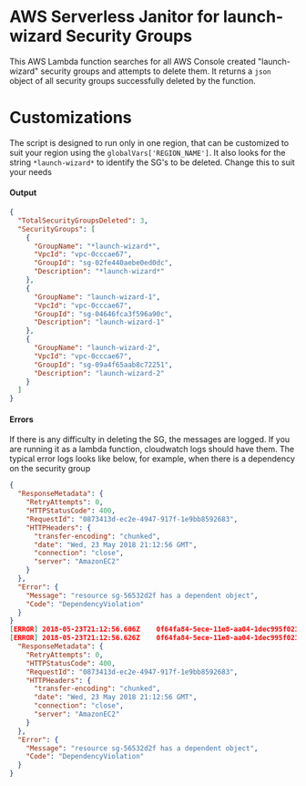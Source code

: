 
# AWS Serverless Janitor for launch-wizard Security Groups
This AWS Lambda function searches for all AWS Console created "launch-wizard" security groups and attempts to delete them. It returns a `json` object of all security groups successfully deleted by the function.

# Customizations
The script is designed to run only in one region, that can be customized to suit your region using the `globalVars['REGION_NAME']`. It also looks for the string `*launch-wizard*` to identify the SG's to be deleted. Change this to suit your needs

#### Output
```json
{
  "TotalSecurityGroupsDeleted": 3,
  "SecurityGroups": [
    {
      "GroupName": "*launch-wizard*",
      "VpcId": "vpc-0cccae67",
      "GroupId": "sg-02fe440aebe0ed0dc",
      "Description": "*launch-wizard*"
    },
    {
      "GroupName": "launch-wizard-1",
      "VpcId": "vpc-0cccae67",
      "GroupId": "sg-04646fca3f596a90c",
      "Description": "launch-wizard-1"
    },
    {
      "GroupName": "launch-wizard-2",
      "VpcId": "vpc-0cccae67",
      "GroupId": "sg-09a4f65aab8c72251",
      "Description": "launch-wizard-2"
    }
  ]
}
```
#### Errors
If there is any difficulty in deleting the SG, the messages are logged. If you are running it as a lambda function, cloudwatch logs should have them. The typical error logs looks like below, for example, when there is a dependency on the security group
```json
{
  "ResponseMetadata": {
    "RetryAttempts": 0,
    "HTTPStatusCode": 400,
    "RequestId": "0873413d-ec2e-4947-917f-1e9bb8592683",
    "HTTPHeaders": {
      "transfer-encoding": "chunked",
      "date": "Wed, 23 May 2018 21:12:56 GMT",
      "connection": "close",
      "server": "AmazonEC2"
    }
  },
  "Error": {
    "Message": "resource sg-56532d2f has a dependent object",
    "Code": "DependencyViolation"
  }
}
[ERROR]	2018-05-23T21:12:56.606Z	0f64fa84-5ece-11e8-aa04-1dec995f0239	Unable to delete Security Group with id: sg-56532d2f
[ERROR]	2018-05-23T21:12:56.626Z	0f64fa84-5ece-11e8-aa04-1dec995f0239	ERROR: {
  "ResponseMetadata": {
    "RetryAttempts": 0,
    "HTTPStatusCode": 400,
    "RequestId": "0873413d-ec2e-4947-917f-1e9bb8592683",
    "HTTPHeaders": {
      "transfer-encoding": "chunked",
      "date": "Wed, 23 May 2018 21:12:56 GMT",
      "connection": "close",
      "server": "AmazonEC2"
    }
  },
  "Error": {
    "Message": "resource sg-56532d2f has a dependent object",
    "Code": "DependencyViolation"
  }
}
```
